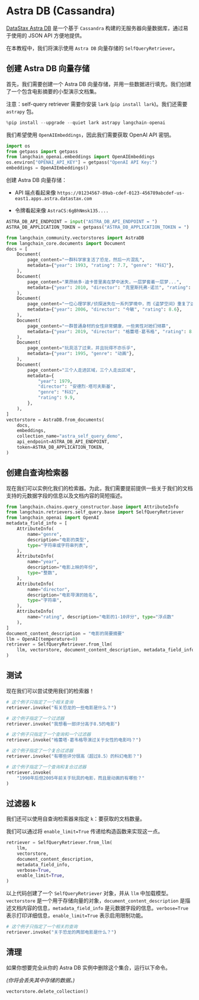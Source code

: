 # Astra DB (Cassandra)

[DataStax Astra DB](https://docs.datastax.com/en/astra/home/astra.html) 是一个基于 `Cassandra` 构建的无服务器向量数据库，通过易于使用的 JSON API 方便地提供。

在本教程中，我们将演示使用 `Astra DB` 向量存储的 `SelfQueryRetriever`。

## 创建 Astra DB 向量存储

首先，我们需要创建一个 Astra DB 向量存储，并用一些数据进行填充。我们创建了一个包含电影摘要的小型演示文档集。

注意：self-query retriever 需要你安装 `lark` (`pip install lark`)。我们还需要 `astrapy` 包。

```python
%pip install --upgrade --quiet lark astrapy langchain-openai
```

我们希望使用 `OpenAIEmbeddings`，因此我们需要获取 OpenAI API 密钥。

```python
import os
from getpass import getpass
from langchain_openai.embeddings import OpenAIEmbeddings
os.environ["OPENAI_API_KEY"] = getpass("OpenAI API Key:")
embeddings = OpenAIEmbeddings()
```

创建 Astra DB 向量存储：

- API 端点看起来像 `https://01234567-89ab-cdef-0123-456789abcdef-us-east1.apps.astra.datastax.com`

- 令牌看起来像 `AstraCS:6gBhNmsk135....`

```python
ASTRA_DB_API_ENDPOINT = input("ASTRA_DB_API_ENDPOINT = ")
ASTRA_DB_APPLICATION_TOKEN = getpass("ASTRA_DB_APPLICATION_TOKEN = ")
```

```python
from langchain_community.vectorstores import AstraDB
from langchain_core.documents import Document
docs = [
    Document(
        page_content="一群科学家复活了恐龙，然后一片混乱",
        metadata={"year": 1993, "rating": 7.7, "genre": "科幻"},
    ),
    Document(
        page_content="莱昂纳多·迪卡普里奥在梦中迷失，一层梦套着一层梦...",
        metadata={"year": 2010, "director": "克里斯托弗·诺兰", "rating": 8.2},
    ),
    Document(
        page_content="一位心理学家/侦探迷失在一系列梦境中，而《盗梦空间》重复了这个想法",
        metadata={"year": 2006, "director": "今敏", "rating": 8.6},
    ),
    Document(
        page_content="一群普通身材的女性非常健康，一些男性对她们倾慕",
        metadata={"year": 2019, "director": "格蕾塔·葛韦格", "rating": 8.3},
    ),
    Document(
        page_content="玩具活了过来，并且玩得不亦乐乎",
        metadata={"year": 1995, "genre": "动画"},
    ),
    Document(
        page_content="三个人走进区域，三个人走出区域",
        metadata={
            "year": 1979,
            "director": "安德烈·塔可夫斯基",
            "genre": "科幻",
            "rating": 9.9,
        },
    ),
]
vectorstore = AstraDB.from_documents(
    docs,
    embeddings,
    collection_name="astra_self_query_demo",
    api_endpoint=ASTRA_DB_API_ENDPOINT,
    token=ASTRA_DB_APPLICATION_TOKEN,
)
```

## 创建自查询检索器

现在我们可以实例化我们的检索器。为此，我们需要提前提供一些关于我们的文档支持的元数据字段的信息以及文档内容的简短描述。

```python
from langchain.chains.query_constructor.base import AttributeInfo
from langchain.retrievers.self_query.base import SelfQueryRetriever
from langchain_openai import OpenAI
metadata_field_info = [
    AttributeInfo(
        name="genre",
        description="电影的类型",
        type="字符串或字符串列表",
    ),
    AttributeInfo(
        name="year",
        description="电影上映的年份",
        type="整数",
    ),
    AttributeInfo(
        name="director",
        description="电影导演的姓名",
        type="字符串",
    ),
    AttributeInfo(
        name="rating", description="电影的1-10评分", type="浮点数"
    ),
]
document_content_description = "电影的简要摘要"
llm = OpenAI(temperature=0)
retriever = SelfQueryRetriever.from_llm(
    llm, vectorstore, document_content_description, metadata_field_info, verbose=True
)
```

## 测试

现在我们可以尝试使用我们的检索器！

```python
# 这个例子只指定了一个相关查询
retriever.invoke("有关恐龙的一些电影是什么？")
```

```python
# 这个例子指定了一个过滤器
retriever.invoke("我想看一部评分高于8.5的电影")
```

```python
# 这个例子只指定了一个查询和一个过滤器
retriever.invoke("格蕾塔·葛韦格导演过关于女性的电影吗？")
```

```python
# 这个例子指定了一个复合过滤器
retriever.invoke("有哪些评分很高（超过8.5）的科幻电影？")
```

```python
# 这个例子指定了一个查询和复合过滤器
retriever.invoke(
    "1990年后但2005年前关于玩具的电影，而且是动画的有哪些？"
)
```

## 过滤器 k

我们还可以使用自查询检索器来指定 `k`：要获取的文档数量。

我们可以通过将 `enable_limit=True` 传递给构造函数来实现这一点。

```python
retriever = SelfQueryRetriever.from_llm(
    llm,
    vectorstore,
    document_content_description,
    metadata_field_info,
    verbose=True,
    enable_limit=True,
)
```

以上代码创建了一个 `SelfQueryRetriever` 对象，并从 `llm` 中加载模型。`vectorstore` 是一个用于存储向量的对象，`document_content_description` 是描述文档内容的信息，`metadata_field_info` 是元数据字段的信息。`verbose=True` 表示打印详细信息，`enable_limit=True` 表示启用限制功能。

```python
# 这个例子只指定了一个相关的查询
retriever.invoke("关于恐龙的两部电影是什么？")
```

## 清理

如果你想要完全从你的 Astra DB 实例中删除这个集合，运行以下命令。

_(你将会丢失其中存储的数据。)_

```python
vectorstore.delete_collection()
```